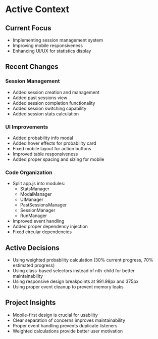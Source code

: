 # Active Context

## Current Focus

- Implementing session management system
- Improving mobile responsiveness
- Enhancing UI/UX for statistics display

## Recent Changes

### Session Management

- Added session creation and management
- Added past sessions view
- Added session completion functionality
- Added session switching capability
- Added session stats calculation

### UI Improvements

- Added probability info modal
- Added hover effects for probability card
- Fixed mobile layout for action buttons
- Improved table responsiveness
- Added proper spacing and sizing for mobile

### Code Organization

- Split app.js into modules:
  - StatsManager
  - ModalManager
  - UIManager
  - PastSessionsManager
  - SessionManager
  - RunManager
- Improved event handling
- Added proper dependency injection
- Fixed circular dependencies

## Active Decisions

- Using weighted probability calculation (30% current progress, 70% estimated progress)
- Using class-based selectors instead of nth-child for better maintainability
- Using responsive design breakpoints at 991.98px and 375px
- Using proper event cleanup to prevent memory leaks

## Project Insights

- Mobile-first design is crucial for usability
- Clear separation of concerns improves maintainability
- Proper event handling prevents duplicate listeners
- Weighted calculations provide better user motivation
